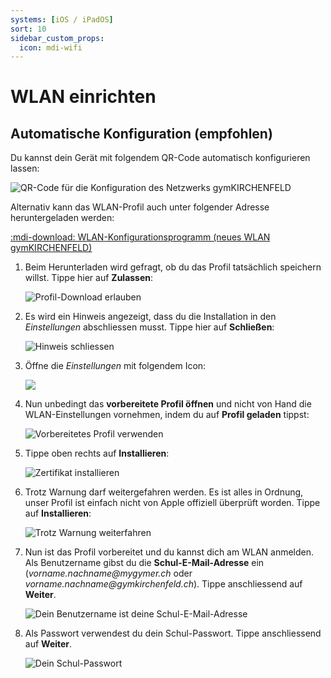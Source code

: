 ```yaml
---
systems: [iOS / iPadOS]
sort: 10
sidebar_custom_props:
  icon: mdi-wifi
---
```


# WLAN einrichten



## Automatische Konfiguration (empfohlen)

Du kannst dein Gerät mit folgendem QR-Code automatisch konfigurieren lassen:

![QR-Code für die Konfiguration des Netzwerks gymKIRCHENFELD](./qr-code-enterprise-wifi.svg)

Alternativ kann das WLAN-Profil auch unter folgender Adresse heruntergeladen werden:

[:mdi-download: WLAN-Konfigurationsprogramm (neues WLAN gymKIRCHENFELD)][1]

[1]: https://enterprise-wifi.net/?idp=572&profile=332

1. Beim Herunterladen wird gefragt, ob du das Profil tatsächlich speichern willst. Tippe hier auf __Zulassen__:

   ![Profil-Download erlauben](./wlan-1.png)

2. Es wird ein Hinweis angezeigt, dass du die Installation in den _Einstellungen_ abschliessen musst. Tippe hier auf __Schließen__:

   ![Hinweis schliessen](./wlan-2.png)

3. Öffne die _Einstellungen_ mit folgendem Icon:

   ![](./icon-settings.png)

4. Nun unbedingt das **vorbereitete Profil öffnen** und nicht von Hand die WLAN-Einstellungen vornehmen, indem du auf __Profil geladen__ tippst:

   ![Vorbereitetes Profil verwenden](./wlan-3.png)

5. Tippe oben rechts auf __Installieren__:

   ![Zertifikat installieren](./wlan-4.png)

6. Trotz Warnung darf weitergefahren werden. Es ist alles in Ordnung, unser Profil ist einfach nicht von Apple offiziell überprüft worden. Tippe auf __Installieren__:

   ![Trotz Warnung weiterfahren](./wlan-5.png)

7. Nun ist das Profil vorbereitet und du kannst dich am WLAN anmelden. Als Benutzername gibst du die **Schul-E-Mail-Adresse** ein (_vorname.nachname@mygymer.ch_ oder _vorname.nachname@gymkirchenfeld.ch_). Tippe anschliessend auf __Weiter__.

   ![Dein Benutzername ist deine Schul-E-Mail-Adresse](./wlan-7.png)

9. Als Passwort verwendest du dein Schul-Passwort. Tippe anschliessend auf __Weiter__.

   ![Dein Schul-Passwort](./wlan-8.png)
